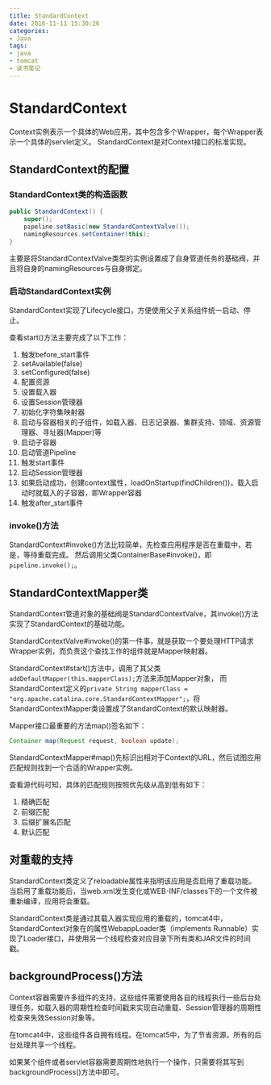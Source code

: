 ```yaml
---
title: StandardContext
date: 2016-11-11 15:30:26
categories: 
- Java
tags:
- java
- tomcat
- 读书笔记
---
```


# StandardContext

Context实例表示一个具体的Web应用，其中包含多个Wrapper，每个Wrapper表示一个具体的servlet定义。
StandardContext是对Context接口的标准实现。

## StandardContext的配置

### StandardContext类的构造函数

```java
public StandardContext() {
    super();
    pipeline.setBasic(new StandardContextValve());
    namingResources.setContainer(this);
}
```
主要是将StandardContextValve类型的实例设置成了自身管道任务的基础阀，并且将自身的namingResources与自身绑定。

### 启动StandardContext实例

StandardContext实现了Lifecycle接口，方便使用父子关系组件统一启动、停止。

查看start()方法主要完成了以下工作：
1. 触发before_start事件
2. setAvailable(false)
3. setConfigured(false)
4. 配置资源
5. 设置载入器
6. 设置Session管理器
7. 初始化字符集映射器
8. 启动与容器相关的子组件，如载入器、日志记录器、集群支持、领域、资源管理器、寻址器(Mapper)等
9. 启动子容器
10. 启动管道Pipeline
11. 触发start事件
12. 启动Session管理器
13. 如果启动成功，创建context属性，loadOnStartup(findChildren())，载入启动时就载入的子容器，即Wrapper容器
14. 触发after_start事件

### invoke()方法

StandardContext#invoke()方法比较简单，先检查应用程序是否在重载中，若是，等待重载完成。
然后调用父类ContainerBase#invoke()，即`pipeline.invoke();`。

## StandardContextMapper类

StandardContext管道对象的基础阀是StandardContextValve，其invoke()方法实现了StandardContext的基础功能。

StandardContextValve#invoke()的第一件事，就是获取一个要处理HTTP请求Wrapper实例，而负责这个查找工作的组件就是Mapper映射器。

StandardContext#start()方法中，调用了其父类`addDefaultMapper(this.mapperClass);`方法来添加Mapper对象，
而StandardContext定义的`private String mapperClass = "org.apache.catalina.core.StandardContextMapper";`，将StandardContextMapper类设置成了StandardContext的默认映射器。

Mapper接口最重要的方法map()签名如下：
```java
Container map(Request request, boolean update);
```

StandardContextMapper#map()先标识出相对于Context的URL，然后试图应用匹配规则找到一个合适的Wrapper实例。

查看源代码可知，具体的匹配规则按照优先级从高到低有如下：

1. 精确匹配
2. 前缀匹配
3. 后缀扩展名匹配
4. 默认匹配

## 对重载的支持

StandardContext类定义了reloadable属性来指明该应用是否启用了重载功能。
当启用了重载功能后，当web.xml发生变化或WEB-INF/classes下的一个文件被重新编译，应用将会重载。

StandardContext类是通过其载入器实现应用的重载的，tomcat4中，StandardContext对象在的属性WebappLoader类（implements Runnable）实现了Loader接口，并使用另一个线程检查对应目录下所有类和JAR文件的时间戳。

## backgroundProcess()方法

Context容器需要许多组件的支持，这些组件需要使用各自的线程执行一些后台处理任务，如载入器的周期性检查时间戳来实现自动重载、Session管理器的周期性检查来失效Session对象等。

在tomcat4中，这些组件各自拥有线程。在tomcat5中，为了节省资源，所有的后台处理共享一个线程。

如果某个组件或者servlet容器需要周期性地执行一个操作，只需要将其写到backgroundProcess()方法中即可。

